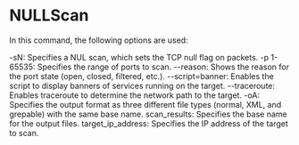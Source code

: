 # NULLScan
In this command, the following options are used:

-sN: Specifies a NUL scan, which sets the TCP null flag on packets.
-p 1-65535: Specifies the range of ports to scan.
--reason: Shows the reason for the port state (open, closed, filtered, etc.).
--script=banner: Enables the script to display banners of services running on the target.
--traceroute: Enables traceroute to determine the network path to the target.
-oA: Specifies the output format as three different file types (normal, XML, and grepable) with the same base name.
scan_results: Specifies the base name for the output files.
target_ip_address: Specifies the IP address of the target to scan.
